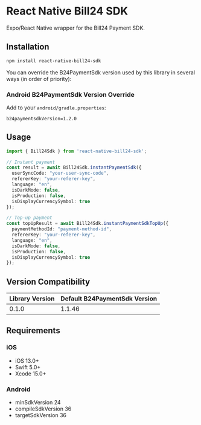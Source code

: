 # React Native Bill24 SDK
Expo/React Native wrapper for the Bill24 Payment SDK.
## Installation

```bash
npm install react-native-bill24-sdk
```

You can override the B24PaymentSdk version used by this library in several ways (in order of priority):
### Android B24PaymentSdk Version Override

Add to your `android/gradle.properties`:
```properties
b24paymentsdkVersion=1.2.0
```

## Usage

```typescript
import { Bill24Sdk } from 'react-native-bill24-sdk';

// Instant payment
const result = await Bill24Sdk.instantPaymentSdk({
  userSyncCode: "your-user-sync-code",
  refererKey: "your-referer-key",
  language: "en",
  isDarkMode: false,
  isProduction: false,
  isDisplayCurrencySymbol: true
});

// Top-up payment
const topUpResult = await Bill24Sdk.instantPaymentSdkTopUp({
  paymentMethodId: "payment-method-id",
  refererKey: "your-referer-key",
  language: "en",
  isDarkMode: false,
  isProduction: false,
  isDisplayCurrencySymbol: true
});
```

## Version Compatibility

| Library Version | Default B24PaymentSdk Version | 
|----------------|-------------------------------|
| 0.1.0          | 1.1.46                       |

## Requirements

### iOS
- iOS 13.0+
- Swift 5.0+
- Xcode 15.0+

### Android  
- minSdkVersion 24
- compileSdkVersion 36
- targetSdkVersion 36